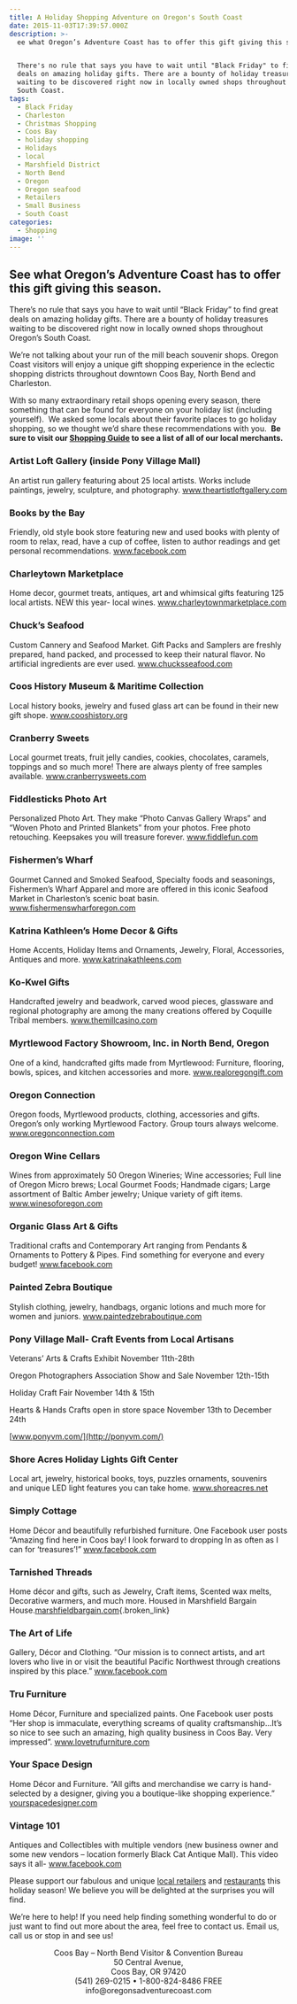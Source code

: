 ```yaml
---
title: A Holiday Shopping Adventure on Oregon's South Coast
date: 2015-11-03T17:39:57.000Z
description: >-
  ee what Oregon’s Adventure Coast has to offer this gift giving this season.


  There's no rule that says you have to wait until "Black Friday" to find great
  deals on amazing holiday gifts. There are a bounty of holiday treasures
  waiting to be discovered right now in locally owned shops throughout Oregon's
  South Coast.
tags:
  - Black Friday
  - Charleston
  - Christmas Shopping
  - Coos Bay
  - holiday shopping
  - Holidays
  - local
  - Marshfield District
  - North Bend
  - Oregon
  - Oregon seafood
  - Retailers
  - Small Business
  - South Coast
categories:
  - Shopping
image: ''
---
```

## See what Oregon’s Adventure Coast has to offer this gift giving this season.

There&#8217;s no rule that says you have to wait until &#8220;Black Friday&#8221; to find great deals on amazing holiday gifts. There are a bounty of holiday treasures waiting to be discovered right now in locally owned shops throughout Oregon&#8217;s South Coast.

We&#8217;re not talking about your run of the mill beach souvenir shops. Oregon Coast visitors will enjoy a unique gift shopping experience in the eclectic shopping districts throughout downtown Coos Bay, North Bend and Charleston.

With so many extraordinary retail shops opening every season, there something that can be found for everyone on your holiday list (including yourself).  We asked some locals about their favorite places to go holiday shopping, so we thought we&#8217;d share these recommendations with you.  **Be sure to visit our <a href="http://www.oregonsadventurecoast.com/activities/category/shopping/" target="_blank">Shopping Guide</a> to see a list of all of our local merchants.**

### Artist Loft Gallery (inside Pony Village Mall)

An artist run gallery featuring about 25 local artists. Works include paintings, jewelry, sculpture, and photography. <a href="http://www.theartistloftgallery.com/" target="_blank">www.theartistloftgallery.com</a>

### Books by the Bay

Friendly, old style book store featuring new and used books with plenty of room to relax, read, have a cup of coffee, listen to author readings and get personal recommendations. <a href="https://www.facebook.com/Books-By-The-Bay-232314893488700/" target="_blank">www.facebook.com</a>

### Charleytown Marketplace

Home decor, gourmet treats, antiques, art and whimsical gifts featuring 125 local artists. NEW this year- local wines. <a href="http://charleytownmarketplace.com" target="_blank">www.charleytownmarketplace.com</a>

### Chuck’s Seafood

Custom Cannery and Seafood Market. Gift Packs and Samplers are freshly prepared, hand packed, and processed to keep their natural flavor. No artificial ingredients are ever used. <a href="http://www.chucksseafood.com" target="_blank">www.chucksseafood.com</a>

### Coos History Museum & Maritime Collection

Local history books, jewelry and fused glass art can be found in their new gift shope. <a href="http://www.cooshistory.org/shop" target="_blank">www.cooshistory.org</a>

### Cranberry Sweets

Local gourmet treats, fruit jelly candies, cookies, chocolates, caramels, toppings and so much more! There are always plenty of free samples available. <a href="http://cranberrysweets.com" target="_blank">www.cranberrysweets.com</a>

### Fiddlesticks Photo Art

Personalized Photo Art. They make &#8220;Photo Canvas Gallery Wraps&#8221; and &#8220;Woven Photo and Printed Blankets&#8221; from your photos. Free photo retouching. Keepsakes you will treasure forever. <a href="http://www.fiddlefun.com" target="_blank">www.fiddlefun.com</a>

### Fishermen’s Wharf

Gourmet Canned and Smoked Seafood, Specialty foods and seasonings, Fishermen&#8217;s Wharf Apparel and more are offered in this iconic Seafood Market in Charleston’s scenic boat basin. <a href="http://www.fishermenswharforegon.com" target="_blank">www.fishermenswharforegon.com</a>

### Katrina Kathleen’s Home Decor & Gifts

Home Accents, Holiday Items and Ornaments, Jewelry, Floral, Accessories, Antiques and more. <a href="http://katrinakathleens.com/" target="_blank">www.katrinakathleens.com</a>

### Ko-Kwel Gifts

Handcrafted jewelry and beadwork, carved wood pieces, glassware and regional photography are among the many creations offered by Coquille Tribal members. <a href="http://www.themillcasino.com/amenities/kokwel.cfm" target="_blank" class="broken_link">www.themillcasino.com</a>

### Myrtlewood Factory Showroom, Inc. in North Bend, Oregon

One of a kind, handcrafted gifts made from Myrtlewood: Furniture, flooring, bowls, spices, and kitchen accessories and more. <a href="http://www.realoregongift.com/" target="_blank">www.realoregongift.com</a>

### Oregon Connection

Oregon foods, Myrtlewood products, clothing, accessories and gifts. Oregon’s only working Myrtlewood Factory. Group tours always welcome. <a href="https://www.oregonconnection.com/" target="_blank" class="broken_link">www.oregonconnection.com</a>

### Oregon Wine Cellars

Wines from approximately 50 Oregon Wineries; Wine accessories; Full line of Oregon Micro brews; Local Gourmet Foods; Handmade cigars; Large assortment of Baltic Amber jewelry; Unique variety of gift items. <a href="http://winesoforegon.com/" target="_blank">www.winesoforegon.com</a>

### Organic Glass Art & Gifts

Traditional crafts and Contemporary Art ranging from Pendants & Ornaments to Pottery & Pipes. Find something for everyone and every budget! <a href="https://www.facebook.com/Organic-Glass-Art-Gifts-159901224041236/timeline" target="_blank">www.facebook.com</a>

### Painted Zebra Boutique

Stylish clothing, jewelry, handbags, organic lotions and much more for women and juniors. <a href="http://paintedzebraboutique.com/" target="_blank" class="broken_link">www.paintedzebraboutique.com</a>

### Pony Village Mall- Craft Events from Local Artisans

Veterans&#8217; Arts & Crafts Exhibit November 11th-28th
  
Oregon Photographers Association Show and Sale November 12th-15th
  
Holiday Craft Fair November 14th & 15th
  
Hearts & Hands Crafts open in store space November 13th to December 24th
  
[www.ponyvm.com/](http://ponyvm.com/)

### Shore Acres Holiday Lights Gift Center

Local art, jewelry, historical books, toys, puzzles ornaments, souvenirs and unique LED light features you can take home. <a href="http://shoreacres.net/infogift-center/" target="_blank">www.shoreacres.net</a>

### Simply Cottage

Home Décor and beautifully refurbished furniture. One Facebook user posts &#8220;Amazing find here in Coos bay! I look forward to dropping In as often as I can for &#8216;treasures&#8217;!&#8221; <a href="https://www.facebook.com/Simply-Cottage-1421176431457257/timeline" target="_blank">www.facebook.com</a>

### Tarnished Threads

Home décor and gifts, such as Jewelry, Craft items, Scented wax melts, Decorative warmers, and much more. Housed in Marshfield Bargain House.[marshfieldbargain.com](http://marshfieldbargain.com/tarnishedthreads/){.broken_link}

### The Art of Life

Gallery, Décor and Clothing. &#8220;Our mission is to connect artists, and art lovers who live in or visit the beautiful Pacific Northwest through creations inspired by this place.&#8221; <a href="https://www.facebook.com/Art-of-Life-1374335042895942/" target="_blank">www.facebook.com</a>

### Tru Furniture

Home Décor, Furniture and specialized paints. One Facebook user posts &#8220;Her shop is immaculate, everything screams of quality craftsmanship&#8230;It&#8217;s so nice to see such an amazing, high quality business in Coos Bay. Very impressed&#8221;. <a href="http://www.lovetrufurniture.com/" target="_blank">www.lovetrufurniture.com</a>

### Your Space Design

Home Décor and Furniture. &#8220;All gifts and merchandise we carry is hand-selected by a designer, giving you a boutique-like shopping experience.&#8221; <a href="http://yourspacedesigner.com/" target="_blank">yourspacedesigner.com</a>

### Vintage 101

Antiques and Collectibles with multiple vendors (new business owner and some new vendors – location formerly Black Cat Antique Mall). This video says it all- <a href="https://www.facebook.com/atVintage101/" target="_blank">www.facebook.com</a>

Please support our fabulous and unique <a href="/activities/category/shopping/" target="_blank">local retailers</a> and <a href="http://www.oregonsadventurecoast.com/eat-drink/" target="_blank">restaurants</a> this holiday season! We believe you will be delighted at the surprises you will find.

We&#8217;re here to help! If you need help finding something wonderful to do or just want to find out more about the area, feel free to contact us. Email us, call us or stop in and see us!

<p style="text-align: center;">
  Coos Bay – North Bend Visitor & Convention Bureau<br /> 50 Central Avenue,<br /> Coos Bay, OR 97420<br /> (541) 269-0215 • 1-800-824-8486 FREE<br /> info@oregonsadventurecoast.com
</p>
